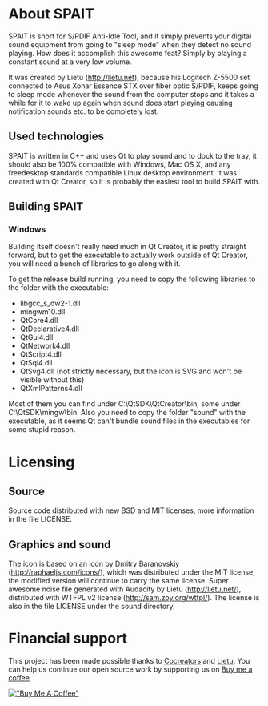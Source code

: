 # About SPAIT

SPAIT is short for S/PDIF Anti-Idle Tool, and it simply prevents your digital sound equipment from going to "sleep mode" when they detect no sound playing. How does it accomplish this awesome feat? Simply by playing a constant sound at a very low volume.

It was created by Lietu (http://lietu.net), because his Logitech Z-5500 set connected to Asus Xonar Essence STX over fiber optic S/PDIF, keeps going to sleep mode whenever the sound from the computer stops and it takes a while for it to wake up again when sound does start playing causing notification sounds etc. to be completely lost. 


## Used technologies

SPAIT is written in C++ and uses Qt to play sound and to dock to the tray, it should also be 100% compatible with Windows, Mac OS X, and any freedesktop standards compatible Linux desktop environment. It was created with Qt Creator, so it is probably the easiest tool to build SPAIT with.

## Building SPAIT

### Windows

Building itself doesn't really need much in Qt Creator, it is pretty straight forward, but to get the executable to actually work outside of Qt Creator, you will need a bunch of libraries to go along with it.

To get the release build running, you need to copy the following libraries to the folder with the executable:
- libgcc_s_dw2-1.dll
- mingwm10.dll
- QtCore4.dll
- QtDeclarative4.dll
- QtGui4.dll
- QtNetwork4.dll
- QtScript4.dll
- QtSql4.dll
- QtSvg4.dll (not strictly necessary, but the icon is SVG and won't be visible without this)
- QtXmlPatterns4.dll

Most of them you can find under C:\QtSDK\QtCreator\bin, some under C:\QtSDK\mingw\bin. Also you need to copy the folder "sound" with the executable, as it seems Qt can't bundle sound files in the executables for some stupid reason.

# Licensing

## Source
Source code distributed with new BSD and MIT licenses, more information in the file LICENSE.

## Graphics and sound
The icon is based on an icon by Dmitry Baranovskiy (http://raphaeljs.com/icons/), which was distributed under the MIT license, the modified version will continue to carry the same license.
Super awesome noise file generated with Audacity by Lietu (http://lietu.net/), distributed with WTFPL v2 license (http://sam.zoy.org/wtfpl/). The license is also in the file LICENSE under the sound directory.


# Financial support

This project has been made possible thanks to [Cocreators](https://cocreators.ee) and [Lietu](https://lietu.net). You can help us continue our open source work by supporting us on [Buy me a coffee](https://www.buymeacoffee.com/cocreators).

[!["Buy Me A Coffee"](https://www.buymeacoffee.com/assets/img/custom_images/orange_img.png)](https://www.buymeacoffee.com/cocreators)
